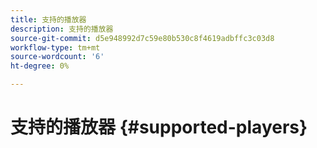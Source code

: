 ```yaml
---
title: 支持的播放器
description: 支持的播放器
source-git-commit: d5e948992d7c59e80b530c8f4619adbffc3c03d8
workflow-type: tm+mt
source-wordcount: '6'
ht-degree: 0%

---
```



# 支持的播放器 {#supported-players}
